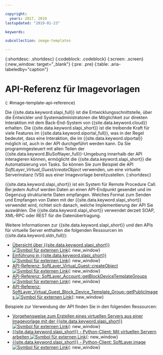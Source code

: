 ```yaml
---

copyright:
  years: 2017, 2019
lastupdated: "2019-01-23"

keywords:

subcollection: image-templates

---
```


{:shortdesc: .shortdesc}
{:codeblock: .codeblock}
{:screen: .screen}
{:new_window: target="_blank"}
{:pre: .pre}
{:table: .aria-labeledby="caption"}

# API-Referenz für Imagevorlagen
{: #image-template-api-reference}

Die {{site.data.keyword.slapi_full}} ist die Entwicklungsschnittstelle, über die Entwickler und Systemadministratoren die Möglichkeit zur direkten Interaktion mit dem Back-End-System von {{site.data.keyword.cloud}} erhalten. Die {{site.data.keyword.slapi_short}} ist die treibende Kraft für viele Features im {{site.data.keyword.slportal_full}}, was in der Regel bedeutet, dass eine Interaktion, die im {{site.data.keyword.slportal}} möglich ist, auch in der API durchgeführt werden kann. Da Sie programmgesteuert mit allen Teilen der {{site.data.keyword.BluSoftlayer_full}}-Umgebung innerhalb der API interagieren können, ermöglicht die {{site.data.keyword.slapi_short}} die Automatisierung von Tasks. So können Sie zum Beispiel die API *SoftLayer_Virtual_Guest/createObject* verwenden, um eine virtuelle Serverinstanz (VSI) aus einer Imagevorlage bereitzustellen.
{:shortdesc}

{{site.data.keyword.slapi_short}} ist ein System für Remote Procedure Call. Bei jedem Aufruf werden Daten an einen API-Endpunkt gesendet und im Gegenzug strukturierte Daten empfangen. Welches Format zum Senden und Empfangen von Daten mit der {{site.data.keyword.slapi_short}} verwendet wird, richtet sich danach, welche Implementierung der API Sie auswählen. Die {{site.data.keyword.slapi_short}} verwendet derzeit SOAP, XML-RPC oder REST für die Datenübertragung.

Weitere Informationen zur {{site.data.keyword.slapi_short}} und den APIs für virtuelle Server enthalten die folgenden Ressourcen im {{site.data.keyword.sldn_full}}:
* [Übersicht über {{site.data.keyword.slapi_short}} ![Symbol für externen Link](../icons/launch-glyph.svg "Symbol für externen Link")](https://sldn.softlayer.com/reference/softlayerapi/){: new_window}
* [Einführung in {{site.data.keyword.slapi_short}} ![Symbol für externen Link](../icons/launch-glyph.svg "Symbol für externen Link")](https://sldn.softlayer.com/article/getting-started/){: new_window}
* [API-Referenz: SoftLayer_Virtual_Guest::createObject ![Symbol für externen Link](../icons/launch-glyph.svg "Symbol für externen Link")](https://softlayer.github.io/reference/services/SoftLayer_Virtual_Guest/createObject/){: new_window}
* [API-Referenz: SoftLayer_Account::getBlockDeviceTemplateGroups ![Symbol für externen Link](../icons/launch-glyph.svg "Symbol für externen Link")](https://sldn.softlayer.com/reference/services/SoftLayer_Account/getBlockDeviceTemplateGroups/){: new_window}
* [API-Referenz: SoftLayer_Virtual_Guest_Block_Device_Template_Group::getPublicImages ![Symbol für externen Link](../icons/launch-glyph.svg "Symbol für externen Link")](https://sldn.softlayer.com/reference/services/SoftLayer_Virtual_Guest_Block_Device_Template_Group/getPublicImages/){: new_window}

Beispiele zur Verwendung der API finden Sie in den folgenden Ressourcen:
* [Vorgehensweise zum Erstellen eines virtuellen Servers aus einer Imagevorlage mit der {{site.data.keyword.slapi_short}} ![Symbol für externen Link](../icons/launch-glyph.svg "Symbol für externen Link")](https://stackoverflow.com/questions/41138874/how-to-create-virtual-server-using-standard-template-softlayer-using-rest-api){: new_window}
* [{{site.data.keyword.slapi_short}} - Python-Client: Mit virtuellen Servern arbeiten ![Symbol für externen Link](../icons/launch-glyph.svg "Symbol für externen Link")](https://softlayer-api-python-client.readthedocs.io/en/latest/api/managers/vs/){: new_window}
* [{{site.data.keyword.slapi_short}} - Python-Client: SoftLayer.image ![Symbol für externen Link](../icons/launch-glyph.svg "Symbol für externen Link")](https://softlayer-api-python-client.readthedocs.io/en/latest/api/managers/image/){: new_window}
